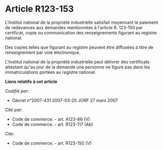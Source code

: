 # Article R123-153

L'Institut national de la propriété industrielle satisfait moyennant le paiement de redevances aux demandes mentionnées à
l'article R. 123-150 par certificat, copie ou communication des renseignements figurant au registre national.

Des copies telles que figurant au registre peuvent être diffusées à titre de renseignement par voie électronique.

L'Institut national de la propriété industrielle peut délivrer des certificats attestant qu'au jour de la demande une
personne ne figure pas dans les immatriculations portées au registre national.

**Liens relatifs à cet article**

_Codifié par_:

  - Décret n°2007-431 2007-03-25 JORF 27 mars 2007

_Cité par_:

  - Code de commerce. - art. A123-66 (V)
  - Code de commerce. - art. R123-117 (Ab)

_Cite_:

  - Code de commerce. - art. R123-150 (V)
